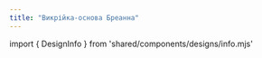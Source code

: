```yaml
---
title: "Викрійка-основа Бреанна"
---
```


import { DesignInfo } from 'shared/components/designs/info.mjs'

<DesignInfo design='breanna' docs />

